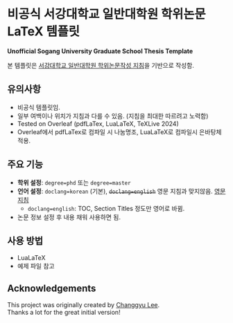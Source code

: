# 비공식 서강대학교 일반대학원 학위논문 LaTeX 템플릿  
**Unofficial Sogang University Graduate School Thesis Template**  

본 템플릿은 [서강대학교 일반대학원 학위논문작성 지침](https://gradsch.sogang.ac.kr/gradsch/file/대학원학위논문작성지침.pdf)을 기반으로 작성함.  

## 유의사항  
- 비공식 템플릿임.
- 일부 여백이나 위치가 지침과 다를 수 있음. (지침을 최대한 따르려고 노력함)
- Tested on Overleaf (pdfLaTex, LuaLaTeX, TeXLive 2024)
- Overleaf에서 pdfLaTex로 컴파일 시 나눔명조, LuaLaTeX로 컴파일시 은바탕체 적용.

## 주요 기능  
- **학위 설정**: `degree=phd` 또는 `degree=master`  
- **언어 설정**: `doclang=korean` (기본), ~~`doclang=english`~~ 영문 지침과 맞지않음. [영문 지침](https://egradsch.sogang.ac.kr/front/cmsboardview.do?currentPage=1&searchField=ALL&searchValue=&searchLowItem=ALL&bbsConfigFK=2406&siteId=egradsch&pkid=805520)
  - `doclang=english`: TOC, Section Titles 정도만 영어로 바뀜.
- 논문 정보 설정 후 내용 채워 사용하면 됨. 

## 사용 방법  
- LuaLaTeX  
- 예제 파일 참고

## Acknowledgements
This project was originally created by [Changgyu Lee](https://github.com/nona1314).  
Thanks a lot for the great initial version!
